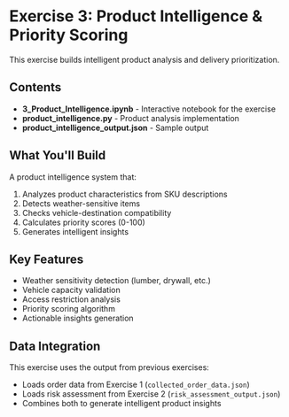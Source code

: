 # Exercise 3: Product Intelligence & Priority Scoring

This exercise builds intelligent product analysis and delivery prioritization.

## Contents

- **3_Product_Intelligence.ipynb** - Interactive notebook for the exercise
- **product_intelligence.py** - Product analysis implementation
- **product_intelligence_output.json** - Sample output

## What You'll Build

A product intelligence system that:
1. Analyzes product characteristics from SKU descriptions
2. Detects weather-sensitive items
3. Checks vehicle-destination compatibility
4. Calculates priority scores (0-100)
5. Generates intelligent insights

## Key Features

- Weather sensitivity detection (lumber, drywall, etc.)
- Vehicle capacity validation
- Access restriction analysis
- Priority scoring algorithm
- Actionable insights generation

## Data Integration

This exercise uses the output from previous exercises:
- Loads order data from Exercise 1 (`collected_order_data.json`)
- Loads risk assessment from Exercise 2 (`risk_assessment_output.json`)
- Combines both to generate intelligent product insights
